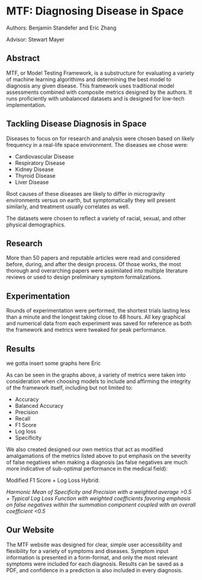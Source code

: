 # MTF: Diagnosing Disease in Space 

Authors: Benjamin Standefer and Eric Zhang

Advisor: Stewart Mayer

## Abstract

MTF, or Model Testing Framework, is a substructure for evaluating a variety of machine learning algorithims and determining the best model to diagnosis any given disease. This framework uses traditional model assessments combined with composite metrics designed by the authors. It runs proficiently with unbalanced datasets and is designed for low-tech implementation. 

## Tackling Disease Diagnosis in Space

Diseases to focus on for research and analysis were chosen based on likely frequency in a real-life space environment. The diseases we chose were: 

- Cardiovascular Disease
- Respiratory Disease
- Kidney Disease 
- Thyroid Disease 
- Liver Disease 

Root causes of these diseases are likely to differ in microgravity environments versus on earth, but symptomatically they will present similarly, and treatment usually correlates as well. 

The datasets were chosen to reflect a variety of racial, sexual, and other physical demographics. 

## Research

More than 50 papers and reputable articles were read and considered before, during, and after the design process. Of those works, the most thorough and overarching papers were assimilated into multiple literature reviews or used to design preliminary symptom formalizations. 

## Experimentation

Rounds of experimentation were performed, the shortest trials lasting less than a minute and the longest taking close to 48 hours. All key graphical and numerical data from each experiment was saved for reference as both the framework and metrics were tweaked for peak performance. 

## Results

we gotta insert some graphs here Eric

As can be seen in the graphs above, a variety of metrics were taken into consideration when choosing models to include and affirming the integrity of the framework itself, including but not limited to: 
- Accuracy 
- Balanced Accuracy
- Precision
- Recall
- F1 Score 
- Log loss
- Specificity

We also created designed our own metrics that act as modified amalgamations of the metrics listed above to put emphasis on the severity of false negatives when making a diagnosis (as false negatives are much more indicative of sub-optimal performance in the medical field):

Modified F1 Score + Log Loss Hybrid: 

*Harmonic Mean of Specificity and Precision with a weighted average >0.5 + Typical Log Loss Function with weighted coefficients favoring emphasis on false negatives within the summation component coupled with an overall coefficient <0.5*

## Our Website

The MTF website was designed for clear, simple user accessibility and flexibility for a variety of symptoms and diseases. Symptom input information is presented in a form-format, and only the most relevant symptoms were included for each diagnosis. Results can be saved as a PDF, and confidence in a prediction is also included in every diagnosis. 




